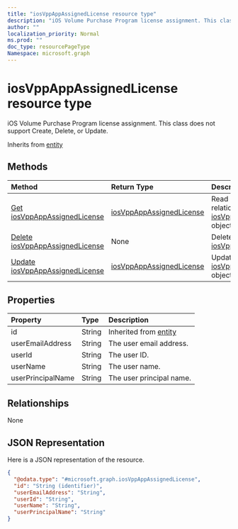 ```yaml
---
title: "iosVppAppAssignedLicense resource type"
description: "iOS Volume Purchase Program license assignment. This class does not support Create, Delete, or Update."
author: ""
localization_priority: Normal
ms.prod: ""
doc_type: resourcePageType
Namespace: microsoft.graph
---
```



# iosVppAppAssignedLicense resource type

iOS Volume Purchase Program license assignment. This class does not support Create, Delete, or Update.


Inherits from [entity](../resources/entity.md)

## Methods
|Method|Return Type|Description|
|:---|:---|:---|
|[Get iosVppAppAssignedLicense](../api/intune-apps-iosvppappassignedlicense-get.md)|[iosVppAppAssignedLicense](../resources/intune-apps-iosVppAppAssignedLicense.md)|Read properties and relationships of the [iosVppAppAssignedLicense](../resources/iosvppappassignedlicense.md) object.|
|[Delete iosVppAppAssignedLicense](../api/intune-apps-iosvppappassignedlicense-delete.md)|None|Deletes a [iosVppAppAssignedLicense](../resources/iosvppappassignedlicense.md).|
|[Update iosVppAppAssignedLicense](../api/intune-apps-iosvppappassignedlicense-update.md)|[iosVppAppAssignedLicense](../resources/intune-apps-iosVppAppAssignedLicense.md)|Update the properties of a [iosVppAppAssignedLicense](../resources/iosvppappassignedlicense.md) object.|

## Properties
|Property|Type|Description|
|:---|:---|:---|
|id|String| Inherited from [entity](../resources/entity.md)|
|userEmailAddress|String|The user email address.|
|userId|String|The user ID.|
|userName|String|The user name.|
|userPrincipalName|String|The user principal name.|

## Relationships
None

## JSON Representation
Here is a JSON representation of the resource.
<!-- {
  "blockType": "resource",
  "keyProperty": "id",
  "@odata.type": "microsoft.graph.iosVppAppAssignedLicense",
  "baseType": "microsoft.graph.entity",
  "openType": false
}
-->
``` json
{
  "@odata.type": "#microsoft.graph.iosVppAppAssignedLicense",
  "id": "String (identifier)",
  "userEmailAddress": "String",
  "userId": "String",
  "userName": "String",
  "userPrincipalName": "String"
}
```

